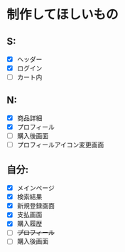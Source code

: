 <!-- UMLの定義は使いたいstate（くくり）の中で定義すること
でないと外に飛び出る

stateの作成
名前:状態　(コロンを詰める)

stateの使用
名前(スペース):状態(名前側に必ずスペースを入れること) -->

# 制作してほしいもの
## S:
- [x] ヘッダー
- [x] ログイン
- [ ] カート内

## N:
- [x] 商品詳細
- [x] プロフィール
- [ ] 購入後画面
- [ ] プロフィールアイコン変更画面

## 自分:
- [x] メインページ
- [x] 検索結果
- [x] 新規登録画面
- [x] 支払画面
- [x] 購入履歴
- [ ] ~~プロフィール~~
- [ ] 購入後画面